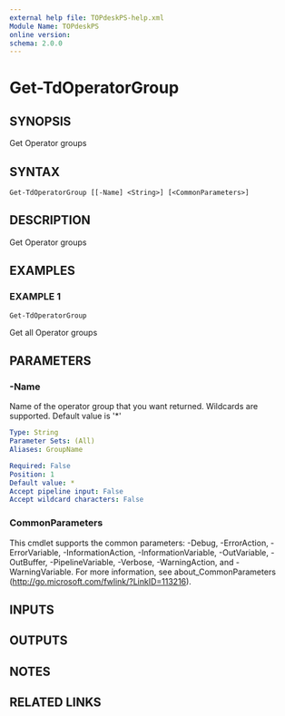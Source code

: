```yaml
---
external help file: TOPdeskPS-help.xml
Module Name: TOPdeskPS
online version:
schema: 2.0.0
---
```


# Get-TdOperatorGroup

## SYNOPSIS
Get Operator groups

## SYNTAX

```
Get-TdOperatorGroup [[-Name] <String>] [<CommonParameters>]
```

## DESCRIPTION
Get Operator groups

## EXAMPLES

### EXAMPLE 1
```
Get-TdOperatorGroup
```

Get all Operator groups

## PARAMETERS

### -Name
Name of the operator group that you want returned.
Wildcards are supported.
Default value is '*'

```yaml
Type: String
Parameter Sets: (All)
Aliases: GroupName

Required: False
Position: 1
Default value: *
Accept pipeline input: False
Accept wildcard characters: False
```

### CommonParameters
This cmdlet supports the common parameters: -Debug, -ErrorAction, -ErrorVariable, -InformationAction, -InformationVariable, -OutVariable, -OutBuffer, -PipelineVariable, -Verbose, -WarningAction, and -WarningVariable.
For more information, see about_CommonParameters (http://go.microsoft.com/fwlink/?LinkID=113216).

## INPUTS

## OUTPUTS

## NOTES

## RELATED LINKS
